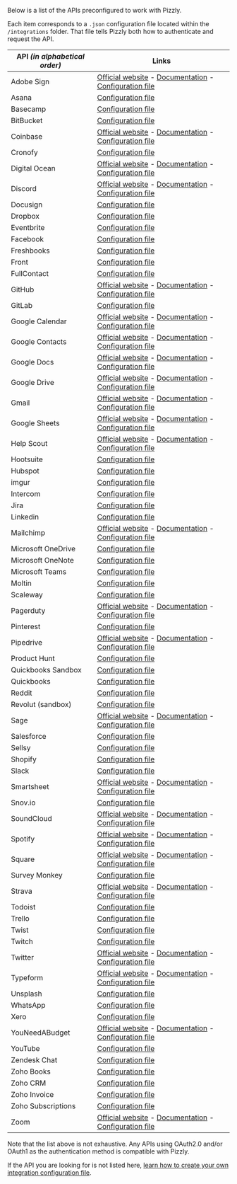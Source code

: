 Below is a list of the APIs preconfigured to work with Pizzly.

Each item corresponds to a `.json` configuration file located within the `/integrations` folder. That file tells Pizzly both how to authenticate and request the API.

| API _(in alphabetical order)_ | Links                                                                                                                                                                                                                                     |
| ----------------------------- | ----------------------------------------------------------------------------------------------------------------------------------------------------------------------------------------------------------------------------------------- |
| Adobe Sign                    | [Official website](https://acrobat.adobe.com/us/en/sign.html) - [Documentation](https://www.adobe.io/apis/documentcloud/sign/docs.html) - [Configuration file](https://github.com/Bearer/Pizzly/tree/master/integrations/adobe-sign.json) |
| Asana                         | [Configuration file](https://github.com/Bearer/Pizzly/tree/master/integrations/asana.json)                                                                                                                                                |
| Basecamp                      | [Configuration file](https://github.com/Bearer/Pizzly/tree/master/integrations/basecamp.json)                                                                                                                                             |
| BitBucket                     | [Configuration file](https://github.com/Bearer/Pizzly/tree/master/integrations/bitbucket.json)                                                                                                                                            |
| Coinbase                      | [Official website](https://www.coinbase.com/) - [Documentation](https://developers.coinbase.com/) - [Configuration file](https://github.com/Bearer/Pizzly/tree/master/integrations/coinbase.json)                                         |
| Cronofy                       | [Configuration file](https://github.com/Bearer/Pizzly/tree/master/integrations/cronofy.json)                                                                                                                                              |
| Digital Ocean                 | [Official website](https://www.digitalocean.com/) - [Documentation](https://www.digitalocean.com/docs/) - [Configuration file](https://github.com/Bearer/Pizzly/tree/master/integrations/digital-ocen.json)                               |
| Discord                       | [Official website](https://discord.com/) - [Documentation](https://discord.com/developers/docs/intro) - [Configuration file](https://github.com/Bearer/Pizzly/tree/master/integrations/discord.json)                                      |
| Docusign                      | [Configuration file](https://github.com/Bearer/Pizzly/tree/master/integrations/docusign.json)                                                                                                                                             |
| Dropbox                       | [Configuration file](https://github.com/Bearer/Pizzly/tree/master/integrations/dropbox.json)                                                                                                                                              |
| Eventbrite                    | [Configuration file](https://github.com/Bearer/Pizzly/tree/master/integrations/eventbrite.json)                                                                                                                                           |
| Facebook                      | [Configuration file](https://github.com/Bearer/Pizzly/tree/master/integrations/facebook.json)                                                                                                                                             |
| Freshbooks                    | [Configuration file](https://github.com/Bearer/Pizzly/tree/master/integrations/freshbooks.json)                                                                                                                                           |
| Front                         | [Configuration file](https://github.com/Bearer/Pizzly/tree/master/integrations/front.json)                                                                                                                                                |
| FullContact                   | [Configuration file](https://github.com/Bearer/Pizzly/tree/master/integrations/full-contact.json)                                                                                                                                         |
| GitHub                        | [Official website](https://github.com) - [Documentation](https://developer.github.com/) - [Configuration file](https://github.com/Bearer/Pizzly/tree/master/integrations/github.json)                                                     |
| GitLab                        | [Configuration file](https://github.com/Bearer/Pizzly/tree/master/integrations/gitlab.json)                                                                                                                                               |
| Google Calendar               | [Official website](https://calendar.google.com) - [Documentation](https://developers.google.com/calendar) - [Configuration file](https://github.com/Bearer/Pizzly/tree/master/integrations/google-calendar.json)                          |
| Google Contacts               | [Official website](https://contacts.google.com/) - [Documentation](https://developers.google.com/contacts/v3) - [Configuration file](https://github.com/Bearer/Pizzly/tree/master/integrations/google-contacts.json)                      |
| Google Docs                   | [Official website](https://docs.google.com) - [Documentation](https://developers.google.com/docs/api) - [Configuration file](https://github.com/Bearer/Pizzly/tree/master/integrations/google-docs.json)                                  |
| Google Drive                  | [Official website](https://drive.google.com) - [Documentation](https://developers.google.com/drive) - [Configuration file](https://github.com/Bearer/Pizzly/tree/master/integrations/google-drive.json)                                   |
| Gmail                         | [Official website](https://mail.google.com) - [Documentation](https://developers.google.com/gmail/api) - [Configuration file](https://github.com/Bearer/Pizzly/tree/master/integrations/google-mail.json)                                 |
| Google Sheets                 | [Official website](https://sheets.google.com) - [Documentation](https://developers.google.com/sheets/api) - [Configuration file](https://github.com/Bearer/Pizzly/tree/master/integrations/google-sheets.json)                            |
| Help Scout                    | [Official website](https://www.helpscout.com/) - [Documentation](https://developer.helpscout.com/) - [Configuration file](https://github.com/Bearer/Pizzly/tree/master/integrations/help-scout.json)                                      |
| Hootsuite                     | [Configuration file](https://github.com/Bearer/Pizzly/tree/master/integrations/hootsuite.json)                                                                                                                                            |
| Hubspot                       | [Configuration file](https://github.com/Bearer/Pizzly/tree/master/integrations/hubspot.json)                                                                                                                                              |
| imgur                         | [Configuration file](https://github.com/Bearer/Pizzly/tree/master/integrations/imgur.json)                                                                                                                                                |
| Intercom                      | [Configuration file](https://github.com/Bearer/Pizzly/tree/master/integrations/intercom.json)                                                                                                                                             |
| Jira                          | [Configuration file](https://github.com/Bearer/Pizzly/tree/master/integrations/jira.json)                                                                                                                                                 |
| Linkedin                      | [Configuration file](https://github.com/Bearer/Pizzly/tree/master/integrations/linkedin.json)                                                                                                                                             |
| Mailchimp                     | [Official website](https://mailchimp.com/) - [Documentation](https://mailchimp.com/developer/) - [Configuration file](https://github.com/Bearer/Pizzly/tree/master/integrations/mailchimp.json)                                           |
| Microsoft OneDrive            | [Configuration file](https://github.com/Bearer/Pizzly/tree/master/integrations/microsoft-one-drive.json)                                                                                                                                  |
| Microsoft OneNote             | [Configuration file](https://github.com/Bearer/Pizzly/tree/master/integrations/microsoft-one-note.json)                                                                                                                                   |
| Microsoft Teams               | [Configuration file](https://github.com/Bearer/Pizzly/tree/master/integrations/microsoft-teams.json)                                                                                                                                      |
| Moltin                        | [Configuration file](https://github.com/Bearer/Pizzly/tree/master/integrations/moltin.json)                                                                                                                                               |
| Scaleway                      | [Configuration file](https://github.com/Bearer/Pizzly/tree/master/integrations/online.json)                                                                                                                                               |
| Pagerduty                     | [Official website](https://www.pagerduty.com/) - [Documentation](https://developer.pagerduty.com/) - [Configuration file](https://github.com/Bearer/Pizzly/tree/master/integrations/pagerduty.json)                                       |
| Pinterest                     | [Configuration file](https://github.com/Bearer/Pizzly/tree/master/integrations/pinterest.json)                                                                                                                                            |
| Pipedrive                     | [Official website](https://www.pipedrive.com/) - [Documentation](https://pipedrive.readme.io/) - [Configuration file](https://github.com/Bearer/Pizzly/tree/master/integrations/pipedrive.json)                                           |
| Product Hunt                  | [Configuration file](https://github.com/Bearer/Pizzly/tree/master/integrations/product-hunt.json)                                                                                                                                         |
| Quickbooks Sandbox            | [Configuration file](https://github.com/Bearer/Pizzly/tree/master/integrations/quickbooks-sandbox.json)                                                                                                                                   |
| Quickbooks                    | [Configuration file](https://github.com/Bearer/Pizzly/tree/master/integrations/quickbooks.json)                                                                                                                                           |
| Reddit                        | [Configuration file](https://github.com/Bearer/Pizzly/tree/master/integrations/reddit.json)                                                                                                                                               |
| Revolut (sandbox)             | [Configuration file](https://github.com/Bearer/Pizzly/tree/master/integrations/revolut-sandbox.json)                                                                                                                                      |
| Sage                          | [Official website](https://www.sage.com/) - [Documentation](https://developer.sage.com/) - [Configuration file](https://github.com/Bearer/Pizzly/tree/master/integrations/sage.json)                                                      |
| Salesforce                    | [Configuration file](https://github.com/Bearer/Pizzly/tree/master/integrations/salesforce.json)                                                                                                                                           |
| Sellsy                        | [Configuration file](https://github.com/Bearer/Pizzly/tree/master/integrations/sellsy.json)                                                                                                                                               |
| Shopify                       | [Configuration file](https://github.com/Bearer/Pizzly/tree/master/integrations/shopify.json)                                                                                                                                              |
| Slack                         | [Configuration file](https://github.com/Bearer/Pizzly/tree/master/integrations/slack.json)                                                                                                                                                |
| Smartsheet                    | [Official website](https://www.smartsheet.com) - [Documentation](https://smartsheet-platform.github.io/) - [Configuration file](https://github.com/Bearer/Pizzly/tree/master/integrations/smartsheet.json)                                |
| Snov.io                       | [Configuration file](https://github.com/Bearer/Pizzly/tree/master/integrations/snov.json)                                                                                                                                                 |
| SoundCloud                    | [Official website](https://soundcloud.com/) - [Documentation](https://developers.soundcloud.com/) - [Configuration file](https://github.com/Bearer/Pizzly/tree/master/integrations/soundcloud.json)                                       |
| Spotify                       | [Official website](https://www.spotify.com) - [Documentation](https://developer.spotify.com/) - [Configuration file](https://github.com/Bearer/Pizzly/tree/master/integrations/spotify.json)                                              |
| Square                        | [Official website](https://squareup.com/) - [Documentation](https://developer.squareup.com/) - [Configuration file](https://github.com/Bearer/Pizzly/tree/master/integrations/square.json)                                                |
| Survey Monkey                 | [Configuration file](https://github.com/Bearer/Pizzly/tree/master/integrations/survey-monkey.json)                                                                                                                                        |
| Strava                        | [Official website](https://www.strava.com/) - [Documentation](https://developers.strava.com/) - [Configuration file](https://github.com/Bearer/Pizzly/tree/master/integrations/strava.json)                                               |
| Todoist                       | [Configuration file](https://github.com/Bearer/Pizzly/tree/master/integrations/todoist.json)                                                                                                                                              |
| Trello                        | [Configuration file](https://github.com/Bearer/Pizzly/tree/master/integrations/trello.json)                                                                                                                                               |
| Twist                         | [Configuration file](https://github.com/Bearer/Pizzly/tree/master/integrations/twist.json)                                                                                                                                                |
| Twitch                        | [Configuration file](https://github.com/Bearer/Pizzly/tree/master/integrations/twitch.json)                                                                                                                                               |
| Twitter                       | [Official website](https://twitter.com) - [Documentation](https://developer.twitter.com/en/docs) - [Configuration file](https://github.com/Bearer/Pizzly/tree/master/integrations/twitter.json)                                           |
| Typeform                      | [Official website](https://www.typeform.com) - [Documentation](https://developer.typeform.com/) - [Configuration file](https://github.com/Bearer/Pizzly/tree/master/integrations/typeform.json)                                           |
| Unsplash                      | [Configuration file](https://github.com/Bearer/Pizzly/tree/master/integrations/unsplash.json)                                                                                                                                             |
| WhatsApp                      | [Configuration file](https://github.com/Bearer/Pizzly/tree/master/integrations/whatsapp.json)                                                                                                                                             |
| Xero                          | [Configuration file](https://github.com/Bearer/Pizzly/tree/master/integrations/xero.json)                                                                                                                                                 |
| YouNeedABudget                | [Official website](https://www.youneedabudget.com) - [Documentation](https://api.youneedabudget.com/) - [Configuration file](https://github.com/Bearer/Pizzly/tree/master/integrations/youneedabudget.json)                                              |
| YouTube                       | [Configuration file](https://github.com/Bearer/Pizzly/tree/master/integrations/youtube.json)                                                                                                                                              |
| Zendesk Chat                  | [Configuration file](https://github.com/Bearer/Pizzly/tree/master/integrations/zendesk-chat.json)                                                                                                                                         |
| Zoho Books                    | [Configuration file](https://github.com/Bearer/Pizzly/tree/master/integrations/zoho-books.json)                                                                                                                                           |
| Zoho CRM                      | [Configuration file](https://github.com/Bearer/Pizzly/tree/master/integrations/zoho-crm.json)                                                                                                                                             |
| Zoho Invoice                  | [Configuration file](https://github.com/Bearer/Pizzly/tree/master/integrations/zoho-invoices.json)                                                                                                                                        |
| Zoho Subscriptions            | [Configuration file](https://github.com/Bearer/Pizzly/tree/master/integrations/zoho-subscriptions.json)                                                                                                                                   |
| Zoom                          | [Official website](https://www.zoom.com) - [Documentation](https://marketplace.zoom.us/docs/api-reference/zoom-api) - [Configuration file](https://github.com/Bearer/Pizzly/tree/master/integrations/zoom.json)                           |

Note that the list above is not exhaustive. Any APIs using OAuth2.0 and/or OAuth1 as the authentication method is compatible with Pizzly.

If the API you are looking for is not listed here, [learn how to create your own integration configuration file](/docs/integrations.md).
